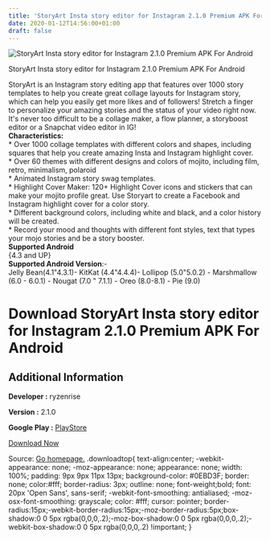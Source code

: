```yaml
---
title: 'StoryArt Insta story editor for Instagram 2.1.0 Premium APK For Android'
date: 2020-01-12T14:56:00+01:00
draft: false
---
```


![StoryArt Insta story editor for Instagram 2.1.0 Premium APK For Android](https://i1.wp.com/apkhome.net/wp-content/uploads/2020/01/StoryArt-Insta-story-editor-for-Instagram-2.1.0-Premium.png "StoryArt Insta story editor for Instagram 2.1.0 Premium APK For Android")

  

StoryArt Insta story editor for Instagram 2.1.0 Premium APK For Android

StoryArt is an Instagram story editing app that features over 1000 story templates to help you create great collage layouts for Instagram story, which can help you easily get more likes and of followers! Stretch a finger to personalize your amazing stories and the status of your video right now. It's never too difficult to be a collage maker, a flow planner, a storyboost editor or a Snapchat video editor in IG!  
**Characteristics:**  
\* Over 1000 collage templates with different colors and shapes, including squares that help you create amazing Insta and Instagram highlight cover.  
\* Over 60 themes with different designs and colors of mojito, including film, retro, minimalism, polaroid  
\* Animated Instagram story swag templates.  
\* Highlight Cover Maker: 120+ Highlight Cover icons and stickers that can make your mojito profile great. Use Storyart to create a Facebook and Instagram highlight cover for a color story.  
\* Different background colors, including white and black, and a color history will be created.  
\* Record your mood and thoughts with different font styles, text that types your mojo stories and be a story booster.  
**Supported Android**  
{4.3 and UP}  
**Supported Android Version**:-  
Jelly Bean(4.1"4.3.1)- KitKat (4.4"4.4.4)- Lollipop (5.0"5.0.2) - Marshmallow (6.0 - 6.0.1) - Nougat (7.0 " 7.1.1) - Oreo (8.0-8.1) - Pie (9.0)

Download StoryArt Insta story editor for Instagram 2.1.0 Premium APK For Android
================================================================================

Additional Information
----------------------

**Developer :** ryzenrise

**Version :** 2.1.0

**Google Play :** [PlayStore](https://play.google.com/store/apps/details?id=com.ryzenrise.storyart)

  

[Download Now](https://store4app.co/post/storyart-insta-story-editor-for-instagram-2-1-0-premium-apk-for-android_1578645440)

  
Source: [Go homepage.](https://store4app.co/post/storyart-insta-story-editor-for-instagram-2-1-0-premium-apk-for-android_1578645440) .downloadtop{ text-align:center; -webkit-appearance: none; -moz-appearance: none; appearance: none; width: 100%; padding: 9px 9px 11px 13px; background-color: #0EBD3F; border: none; color:#fff; border-radius: 3px; outline: none; font-weight;bold; font: 20px 'Open Sans', sans-serif; -webkit-font-smoothing: antialiased; -moz-osx-font-smoothing: grayscale; color: #fff; cursor: pointer; border-radius:15px;-webkit-border-radius:15px;-moz-border-radius:5px;box-shadow:0 0 5px rgba(0,0,0,.2);-moz-box-shadow:0 0 5px rgba(0,0,0,.2);-webkit-box-shadow:0 0 5px rgba(0,0,0,.2) !important; }